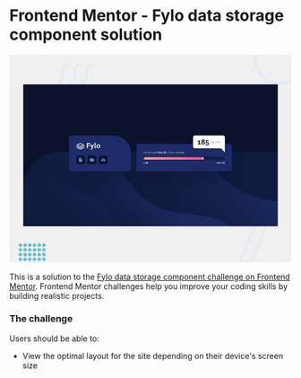 # Frontend Mentor - Fylo data storage component solution

![project screenshot](/public/preview.jpg)

This is a solution to the [Fylo data storage component challenge on Frontend Mentor](https://www.frontendmentor.io/challenges/fylo-data-storage-component-1dZPRbV5n). Frontend Mentor challenges help you improve your coding skills by building realistic projects.

### The challenge

Users should be able to:

- View the optimal layout for the site depending on their device's screen size